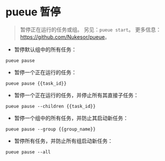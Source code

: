# pueue 暂停

> 暂停正在运行的任务或组。
> 另见：`pueue start`。
> 更多信息：<https://github.com/Nukesor/pueue>。

- 暂停默认组中的所有任务：

`pueue pause`

- 暂停一个正在运行的任务：

`pueue pause {{task_id}}`

- 暂停一个正在运行的任务，并停止所有其直接子任务：

`pueue pause --children {{task_id}}`

- 暂停一个组中的所有任务，并防止其启动新任务：

`pueue pause --group {{group_name}}`

- 暂停所有任务，并防止所有组启动新任务：

`pueue pause --all`